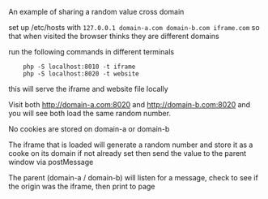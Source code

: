 An example of sharing a random value cross domain

set up /etc/hosts with
```127.0.0.1 domain-a.com domain-b.com iframe.com```
so that when visited the browser thinks they are different domains

run the following commands in different terminals 
```
    php -S localhost:8010 -t iframe
    php -S localhost:8020 -t website
```
this will serve the iframe and website file locally

Visit both http://domain-a.com:8020 and http://domain-b.com:8020 and you will see both load the same random number.


No cookies are stored on domain-a or domain-b

The iframe that is loaded will generate a random number and store it as a cooke on its domain if not already set then send the value to the parent window via postMessage

The parent (domain-a / domain-b) will listen for a message, check to see if the origin was the iframe, then print to page
